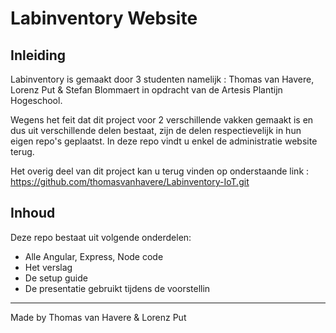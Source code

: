 # Labinventory Website

## Inleiding

Labinventory is gemaakt door 3 studenten namelijk : Thomas van Havere, Lorenz Put & Stefan Blommaert  in opdracht van de Artesis Plantijn Hogeschool.

Wegens het feit dat dit project voor 2 verschillende vakken gemaakt is en dus uit verschillende delen bestaat, zijn de delen respectievelijk in hun eigen repo's geplaatst.
In deze repo vindt u enkel de administratie website terug.

Het overig deel van dit project kan u terug vinden op onderstaande link : 
https://github.com/thomasvanhavere/Labinventory-IoT.git

## Inhoud

Deze repo bestaat uit volgende onderdelen: 

- Alle Angular, Express, Node code
- Het verslag
- De setup guide
- De presentatie gebruikt tijdens de voorstellin

***
Made by Thomas van Havere &  Lorenz Put
